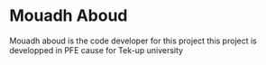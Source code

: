 # Mouadh Aboud

Mouadh aboud is the code developer for this project this project is developped in PFE cause for Tek-up university 

